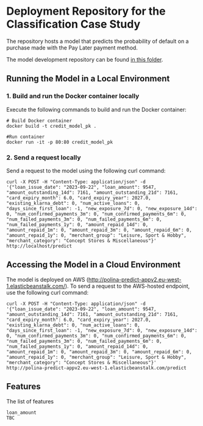 # Deployment Repository for the Classification Case Study
The repository hosts a model that predicts the probability of default on a purchase made with the Pay Later payment method.

The model development repository can be found [in this folder](https://github.com/polinaknutssonklarna/model_development/tree/main/model_development).  


## Running the Model in a Local Environment
### 1. Build and run the Docker container locally

Execute the following commands to build and run the Docker container:

```
# Build Docker container
docker build -t credit_model_pk .

#Run container
docker run -it -p 80:80 credit_model_pk
```

### 2. Send a request locally

Send a request to the model using the following curl command:

```
curl -X POST -H "Content-Type: application/json" -d '{"loan_issue_date": "2023-09-22", "loan_amount": 9547, "amount_outstanding_14d": 7161, "amount_outstanding_21d": 7161, "card_expiry_month": 6.0, "card_expiry_year": 2027.0, "existing_klarna_debt": 0, "num_active_loans": 0, "days_since_first_loan": -1, "new_exposure_7d": 0, "new_exposure_14d": 0, "num_confirmed_payments_3m": 0, "num_confirmed_payments_6m": 0, "num_failed_payments_3m": 0, "num_failed_payments_6m": 0, "num_failed_payments_1y": 0, "amount_repaid_14d": 0, "amount_repaid_1m": 0, "amount_repaid_3m": 0, "amount_repaid_6m": 0, "amount_repaid_1y": 0, "merchant_group": "Leisure, Sport & Hobby", "merchant_category": "Concept Stores & Miscellaneous"}' http://localhost/predict
```

## Accessing the Model in a Cloud Environment
The model is deployed on AWS (http://polina-predict-appv2.eu-west-1.elasticbeanstalk.com/). To send a request to the AWS-hosted endpoint, use the following curl command:
```
curl -X POST -H "Content-Type: application/json" -d '{"loan_issue_date": "2023-09-22", "loan_amount": 9547, "amount_outstanding_14d": 7161, "amount_outstanding_21d": 7161, "card_expiry_month": 6.0, "card_expiry_year": 2027.0, "existing_klarna_debt": 0, "num_active_loans": 0, "days_since_first_loan": -1, "new_exposure_7d": 0, "new_exposure_14d": 0, "num_confirmed_payments_3m": 0, "num_confirmed_payments_6m": 0, "num_failed_payments_3m": 0, "num_failed_payments_6m": 0, "num_failed_payments_1y": 0, "amount_repaid_14d": 0, "amount_repaid_1m": 0, "amount_repaid_3m": 0, "amount_repaid_6m": 0, "amount_repaid_1y": 0, "merchant_group": "Leisure, Sport & Hobby", "merchant_category": "Concept Stores & Miscellaneous"}'  http://polina-predict-appv2.eu-west-1.elasticbeanstalk.com/predict
```


## Features
The list of features
```
loan_amount
TBC
```
